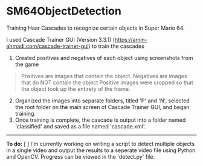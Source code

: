 # SM64ObjectDetection



Training Haar Cascades to recognize certain objects in Super Mario 64.

I used Cascade Trainer GUI (Version 3.3.1) (https://amin-ahmadi.com/cascade-trainer-gui) to train the cascades
1. Created positives and negatives of each object using screenshots from the game

> Positives are images that contain the object. Negatives are images that do NOT contain the object
> Positive images were cropped so that the object took up the entirety of the frame.
2. Organized the images into separate folders, titled 'P' and 'N', selected the root folder on the main screen of Cascade Trainer GUI, and began training.
3. Once training is complete, the cascade is output into a folder named 'classified' and saved as a file named 'cascade.xml'.


---
**To do:**
[ ] I'm currently working on writing a script to detect multiple objects in a single video and output the results to a seperate video file using Python and OpenCV. Progress can be viewed in the 'detect.py' file.
